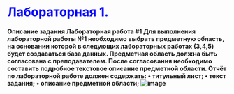 # <strong> <span style="color:blue"> Лабораторная 1.


Описание задания
Лабораторная работа #1
Для выполнения лабораторной работы №1 необходимо выбрать предметную область, на основании которой в следующих лабораторных работах (3,4,5) будет создаваться база данных. Предметная область должна быть согласована с преподавателем.
После согласования необходимо составить подробное текстовое описание предметной области.
Отчёт по лабораторной работе должен содержать:
•	титульный лист;
•	текст задания;
•	описание предметной области;
![image](https://github.com/nekruz03/ITMO/assets/92411934/858725c5-02d6-49ee-8117-fdd6d5c4815e)

